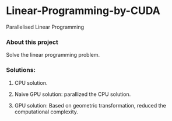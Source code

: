 # Linear-Programming-by-CUDA
Parallelised Linear Programming


### About this project

Solve the linear programming problem.


### Solutions:

1. CPU solution.

2. Naive GPU solution: parallized the CPU solution.

3. GPU solution: Based on geometric transformation, reduced the computational complexity.
